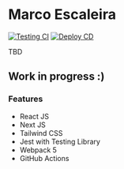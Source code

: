# Marco Escaleira
[![Testing CI](https://github.com/MarcoEscaleira/portfolio/actions/workflows/node.js.yml/badge.svg)](https://github.com/MarcoEscaleira/portfolio/actions/workflows/node.js.yml) [![Deploy CD](https://github.com/MarcoEscaleira/portfolio/actions/workflows/deploy.yml/badge.svg)](https://github.com/MarcoEscaleira/portfolio/actions/workflows/deploy.yml)

TBD

## Work in progress :)

### Features
 - React JS
 - Next JS
 - Tailwind CSS
 - Jest with Testing Library
 - Webpack 5
 - GitHub Actions
